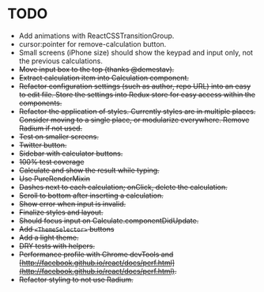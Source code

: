 # TODO
- Add animations with ReactCSSTransitionGroup.
- cursor:pointer for remove-calculation button.
- Small screens (iPhone size) should show the keypad and input only, not the previous calculations.
- ~~Move input box to the top (thanks @demestav).~~
- ~~Extract calculation item into Calculation component.~~
- ~~Refactor configuration settings (such as author, repo URL) into an easy to edit file. Store the settings into Redux store for easy access within the components.~~
- ~~Refactor the application of styles. Currently styles are in multiple places. Consider moving to a single place, or modularize everywhere. Remove Radium if not used.~~
- ~~Test on smaller screens.~~
- ~~Twitter button.~~
- ~~Sidebar with calculator buttons.~~
- ~~100% test coverage~~
- ~~Calculate and show the result while typing.~~
- ~~Use PureRenderMixin~~
- ~~Dashes next to each calculation; onClick, delete the calculation.~~
- ~~Scroll to bottom after inserting a calculation.~~
- ~~Show error when input is invalid.~~
- ~~Finalize styles and layout.~~
- ~~Should focus input on Calculate.componentDidUpdate.~~
- ~~Add `<ThemeSelector>` buttons~~
- ~~Add a light theme.~~
- ~~DRY tests with helpers.~~
- ~~Performance profile with Chrome devTools and [http://facebook.github.io/react/docs/perf.html](http://facebook.github.io/react/docs/perf.html).~~
- ~~Refactor styling to not use Radium.~~
